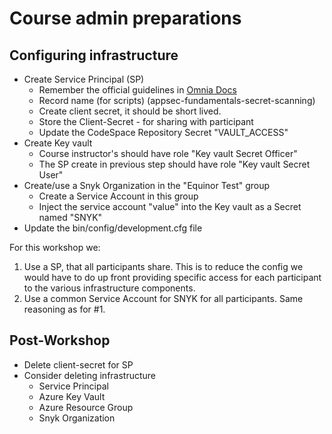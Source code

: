 # Course admin preparations

## Configuring infrastructure

- Create Service Principal (SP)
  - Remember the official guidelines in [Omnia Docs](https://docs.omnia.equinor.com/governance/iam/App-General-Info/)
  - Record name (for scripts) (appsec-fundamentals-secret-scanning)
  - Create client secret, it should be short lived.
  - Store the Client-Secret - for sharing with participant
  - Update the CodeSpace Repository Secret "VAULT_ACCESS"
- Create Key vault
  - Course instructor's should have role "Key vault Secret Officer"
  - The SP create in previous step should have role "Key vault Secret User"
- Create/use a Snyk Organization in the "Equinor Test" group
  - Create a Service Account in this group
  - Inject the service account "value" into the Key vault as a Secret named "SNYK"
- Update the bin/config/development.cfg file

For this workshop we:

1. Use a SP, that all participants share. This is to reduce the config we would have to do up front providing specific access for each participant to the various infrastructure components.
2. Use a common Service Account for SNYK for all participants. Same reasoning as for #1.

## Post-Workshop

- Delete client-secret for SP
- Consider deleting infrastructure
  - Service Principal
  - Azure Key Vault
  - Azure Resource Group
  - Snyk Organization

